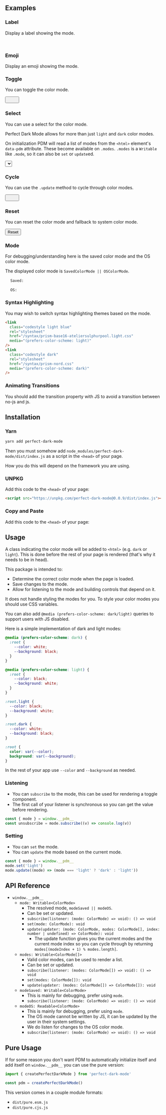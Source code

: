 ## Examples

### Label

Display a label showing the mode.

<span class="pdm-label" style="visibility: hidden;">Light</span>

<include lang="js" src="./components/label.js" />

### Emoji

Display an emoji showing the mode.

<i class="pdm-emoji emoji light" style="visibility: hidden;"></i>

<include lang="js" src="./components/emoji.js" />

### Toggle

You can toggle the color mode.

<button class="pdm-toggle min-w-1 rounded-sm focus:outline-none focus:shadow-outline">
  <i class="pdm-emoji emoji light" style="visibility: hidden;"></i>
  <span class="pdm-label ml-1" style="visibility: hidden;">Light</span>
</button>

<include lang="js" src="./components/toggle-button.js" />

### Select

You can use a select for the color mode.

Perfect Dark Mode allows for more than just `light` and `dark` color modes.

On initialization PDM will read a list of modes from the `<html>` element's `data-pdm` attribute.
These become available on `.modes`.
`.modes` is a `Writable` like `.mode`, so it can also be `set` or `update`ed.

<select class="pdm-select min-w-1 form-select bg-color text-background focus:outline-none focus:shadow-outline border-0 focus:border-0">
  Light
</select>

<include lang="js" src="./components/select.js" />

### Cycle

You can use the `.update` method to cycle through color modes.

<button class="pdm-cycle min-w-1 rounded-sm focus:outline-none focus:shadow-outline">
  <i class="pdm-emoji emoji light" style="visibility: hidden;"></i>
  <span class="pdm-label ml-1" style="visibility: hidden;">Light</span>
</button>

<include lang="js" src="./components/cycle-button.js" />

### Reset

You can reset the color mode and fallback to system color mode.

<button class="pdm-reset min-w-1 rounded-sm focus:outline-none focus:shadow-outline">
  Reset
</button>

<include lang="js" src="./components/reset-button.js" />

### Mode

For debugging/understanding here is the saved color mode and the OS color mode.

The displayed color mode is `SavedColorMode || OSColorMode`.

<pre>
  <code class="pdm-mode-saved">Saved:</code>
</pre>

<pre>
  <code class="pdm-mode-os">OS:</code>
</pre>

<include lang="js" src="./components/mode.js" />

### Syntax Highlighting

You may wish to switch syntax highlighting themes based on the mode.

```html
<link
  class="codestyle light blue"
  rel="stylesheet"
  href="/syntax/prism-base16-ateliersulphurpool.light.css"
  media="(prefers-color-scheme: light)"
/>
<link
  class="codestyle dark"
  rel="stylesheet"
  href="/syntax/prism-nord.css"
  media="(prefers-color-scheme: dark)"
/>
```

<include lang="js" src="./components/syntax-highlight.js" />

### Animating Transitions

You should add the transition property with JS to avoid a transition between no-js and js.

<include lang="js" src="./components/root.js" />

## Installation

### Yarn

```bash
yarn add perfect-dark-mode
```

Then you must somehow add `node_modules/perfect-dark-mode/dist/index.js` as a script in the `<head>` of your page.

How you do this will depend on the framework you are using.

### UNPKG

Add this code to the `<head>` of your page:

```html
<script src="https://unpkg.com/perfect-dark-mode@0.0.9/dist/index.js"></script>
```

### Copy and Paste

Add this code to the `<head>` of your page:

<copy src="./dist/perfect-dark-mode/dist/index.js" />

## Usage

A class indicating the color mode will be added to `<html>` (e.g. `dark` or `light`).
This is done before the rest of your page is rendered (that's why it needs to be in head).

This package is intended to:

- Determine the correct color mode when the page is loaded.
- Save changes to the mode.
- Allow for listening to the mode and building controls that depend on it.

It does not handle styling the modes for you.
To style your color modes you should use CSS variables.

You can also add `@media (prefers-color-scheme: dark/light)` queries to support users with JS disabled.

Here is a simple implementation of dark and light modes:

```css
@media (prefers-color-scheme: dark) {
  :root {
    --color: white;
    --background: black;
  }
}

@media (prefers-color-scheme: light) {
  :root {
    --color: black;
    --background: white;
  }
}

:root.light {
  --color: black;
  --background: white;
}

:root.dark {
  --color: white;
  --background: black;
}

:root {
  color: var(--color);
  background: var(--background);
}
```

In the rest of your app use `--color` and `--background` as needed.

### Listening

- You can `subscribe` to the mode, this can be used for rendering a toggle component.
- The first call of your listener is synchronous so you can get the value before rendering.

```js
const { mode } = window.__pdm__
const unsubscribe = mode.subscribe((v) => console.log(v))
```

### Setting

- You can `set` the mode.
- You can `update` the mode based on the current mode.

```js
const { mode } = window.__pdm__
mode.set('light')
mode.update((mode) => (mode === 'light' ? 'dark' : 'light'))
```

## API Reference

- `window.__pdm__`
  - `mode: Writable<ColorMode>`
    - The resolved mode, `modeSaved || modeOS`.
    - Can be set or updated.
    - `subscribe(listener: (mode: ColorMode) => void): () => void`
    - `set(mode: ColorMode): void`
    - `update(updater: (mode: ColorMode, modes: ColorMode[], index: number | undefined) => ColorMode): void`
      - The update function gives you the current modes and the current mode index so you can cycle
        through by returning `modes[(modeIndex + 1) % modes.length]`.
  - `modes: Writable<ColorMode[]>`
    - Valid color modes, can be used to render a list.
    - Can be set or updated.
    - `subscribe(listener: (modes: ColorMode[]) => void): () => void`
    - `set(modes: ColorMode[]): void`
    - `update(updater: (modes: ColorMode[]) => ColorMode[]): void`
  - `modeSaved: Writable<ColorMode>`
    - This is mainly for debugging, prefer using `mode`.
    - `subscribe(listener: (mode: ColorMode) => void): () => void`
  - `modeOS: Readable<ColorMode>`
    - This is mainly for debugging, prefer using `mode`.
    - The OS mode cannot be written by JS, it can
      be updated by the user in their system settings.
    - We do listen for changes to the OS color mode.
    - `subscribe(listener: (mode: ColorMode) => void): () => void`

## Pure Usage

If for some reason you don't want PDM to automatically initialize itself and add itself on `window.__pdm__` you can use the pure version:

```js
import { createPerfectDarkMode } from 'perfect-dark-mode'

const pdm = createPerfectDarkMode()
```

This version comes in a couple module formats:

- `dist/pure.esm.js`
- `dist/pure.cjs.js`
